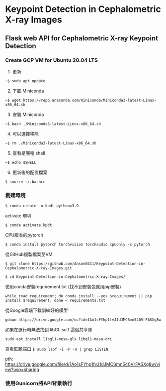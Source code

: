 # Keypoint Detection in Cephalometric X-ray Images

## Flask web API for Cephalometric X-ray Keypoint Detection

### Create GCP VM for Ubuntu 20.04 LTS
1. 更新 

 `~$ sudo apt update`

2. 下載 Miniconda

 `~$ wget https://repo.anaconda.com/miniconda/Miniconda3-latest-Linux-x86_64.sh`

3. 安裝 Miniconda

`~$ bash ./Miniconda3-latest-Linux-x86_64.sh`

4. 可以選擇移除

`~$ rm ./Miniconda3-latest-Linux-x86_64.sh`

5. 查看是哪種 shell

`~$ echo $SHELL`

6. 更新後的配置檔案

`$ source ~/.bashrc`

### 創建環境
`$ conda create -n kpdt python=3.9`

activate 環境

`$ conda activate kpdt`

CPU版本的pytorch

`$ conda install pytorch torchvision torchaudio cpuonly -c pytorch`

從GitHub複製檔案至VM

`$ git clone https://github.com/Anson0411/Keypoint-Detection-in-Cephalometric-X-ray-Images.git`

`$ cd Keypoint-Detection-in-Cephalometric-X-ray-Images/`

使用conda安裝requirement.txt (找不到安裝包就用pip安裝)

`while read requirement; do conda install --yes $requirement || pip install $requirement; done < requirements.txt`

從Google雲端下載訓練好的模型

`gdown https://drive.google.com/uc?id=1Ao1sFYhp1fvJ1dJMC6mn540VrFASXg8w`

如果在運行時無法找到 libGL.so.1 這個共享庫

`sudo apt install libgl1-mesa-glx libgl1-mesa-dri`


查看監聽端口
`$ sudo lsof -i -P -n | grep LISTEN`

pth: https://drive.google.com/file/d/1Ao1sFYhp1fvJ1dJMC6mn540VrFASXg8w/view?usp=sharing

###  使用Gunicorn將API背景執行

